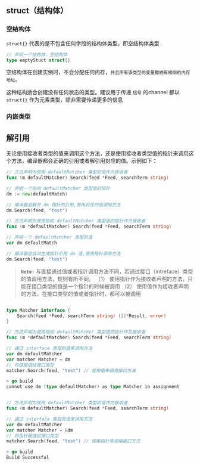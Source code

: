 ## struct（结构体）

### 空结构体

`struct{}` 代表的是不包含任何字段的结构体类型，即空结构体类型

```go
// 声明一个结构体，空结构体
type emptyStuct struct{}
```

空结构体在创建实例时，不会分配任何内存，`并且所有该类型的变量都拥有相同的内存地址`。

这种结构适合创建没有任何状态的类型。建议用于传递 `信号` 的channel 都以 `struct{}` 作为元素类型，除非需要传递更多的信息

### 内嵌类型

## 解引用

无论使用接收者类型的值来调用这个方法，还是使用接收者类型值的指针来调用这个方法，编译器都会正确的引用或者解引用对应的值。示例如下：

```go
// 方法声明为使用 defaultMatcher 类型的值作为接收者
func (m defaultMatcher) Search(feed *Feed, searchTerm string)

// 声明一个指向 defaultMatcher 类型值的指针
dm := new(defaultMatch)

// 编译器会解开 dm 指针的引用,使用对应的值调用方法
dm.Search(feed, "test")

// 方法声明为使用指向 defaultMatcher 类型值的指针作为接收者
func (m *defaultMatcher) Search(feed *Feed, searchTerm string)

// 声明一个 defaultMatcher 类型的值
var dm defaultMatch

// 编译器会自动生成指针引用 dm 值,使用指针调用方法
dm.Search(feed, "test")
```

> **`Note:`**
> 与直接通过值或者指针调用方法不同，若通过接口（intreface）类型的值调用方法，规则有所不同。
> （1） 使用指针作为接收者声明的方法，只能在接口类型的值是一个指针的时候被调用
> （2） 使用值作为接收者声明的方法，在接口类型的值或者指针时，都可以被调用

```go

type Matcher interface {
    Search(feed *Feed, searchTerm string) ([]*Result, error)
}

// 方法声明为使用指向 defaultMatcher 类型值的指针作为接收者
func (m *defaultMatcher) Search(feed *Feed, searchTerm string)

// 通过 interface 类型的值来调用方法
var dm defaultMatcher
var matcher Matcher = dm
// 将值赋值给接口类型
matcher.Search(feed, "test") // 使用值来调用接口方法

> go build
cannot use dm (type defaultMatcher) as type Matcher in assignment


// 方法声明为使用 defaultMatcher 类型的值作为接收者
func (m defaultMatcher) Search(feed *Feed, searchTerm string)

// 通过 interface 类型的值来调用方法
var dm defaultMatcher
var matcher Matcher = &dm
// 将指针赋值给接口类型
matcher.Search(feed, "test") // 使用指针来调用接口方法

> go build
Build Successful
```